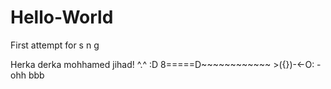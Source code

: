Hello-World
===========

First attempt for s n g

Herka derka mohhamed jihad! ^.^ :D 8=====D~~~~~~~~~~~~  >({})-<-O: -ohh bbb
